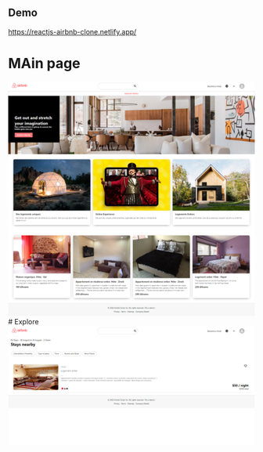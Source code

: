 ## Demo

https://reactjs-airbnb-clone.netlify.app/

# MAin page
<img src="airbnb.png">
# Explore
<img src="airbnb1.png">